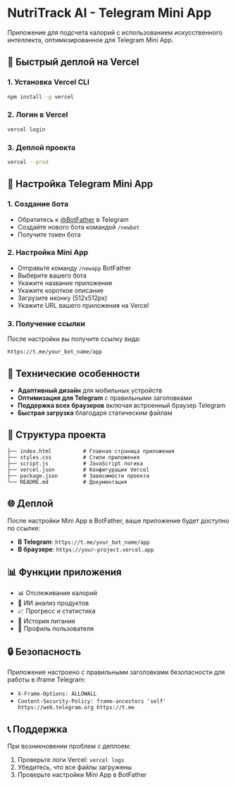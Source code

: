 # NutriTrack AI - Telegram Mini App

Приложение для подсчета калорий с использованием искусственного интеллекта, оптимизированное для Telegram Mini App.

## 🚀 Быстрый деплой на Vercel

### 1. Установка Vercel CLI
```bash
npm install -g vercel
```

### 2. Логин в Vercel
```bash
vercel login
```

### 3. Деплой проекта
```bash
vercel --prod
```

## 📱 Настройка Telegram Mini App

### 1. Создание бота
- Обратитесь к [@BotFather](https://t.me/botfather) в Telegram
- Создайте нового бота командой `/newbot`
- Получите токен бота

### 2. Настройка Mini App
- Отправьте команду `/newapp` BotFather
- Выберите вашего бота
- Укажите название приложения
- Укажите короткое описание
- Загрузите иконку (512x512px)
- Укажите URL вашего приложения на Vercel

### 3. Получение ссылки
После настройки вы получите ссылку вида:
```
https://t.me/your_bot_name/app
```

## 🔧 Технические особенности

- **Адаптивный дизайн** для мобильных устройств
- **Оптимизация для Telegram** с правильными заголовками
- **Поддержка всех браузеров** включая встроенный браузер Telegram
- **Быстрая загрузка** благодаря статическим файлам

## 📁 Структура проекта

```
├── index.html          # Главная страница приложения
├── styles.css          # Стили приложения
├── script.js           # JavaScript логика
├── vercel.json         # Конфигурация Vercel
├── package.json        # Зависимости проекта
└── README.md           # Документация
```

## 🌐 Деплой

После настройки Mini App в BotFather, ваше приложение будет доступно по ссылке:
- **В Telegram**: `https://t.me/your_bot_name/app`
- **В браузере**: `https://your-project.vercel.app`

## 📊 Функции приложения

- 📊 Отслеживание калорий
- 🤖 ИИ анализ продуктов
- 📈 Прогресс и статистика
- 📝 История питания
- 👤 Профиль пользователя

## 🔒 Безопасность

Приложение настроено с правильными заголовками безопасности для работы в iframe Telegram:
- `X-Frame-Options: ALLOWALL`
- `Content-Security-Policy: frame-ancestors 'self' https://web.telegram.org https://t.me`

## 📞 Поддержка

При возникновении проблем с деплоем:
1. Проверьте логи Vercel: `vercel logs`
2. Убедитесь, что все файлы загружены
3. Проверьте настройки Mini App в BotFather 